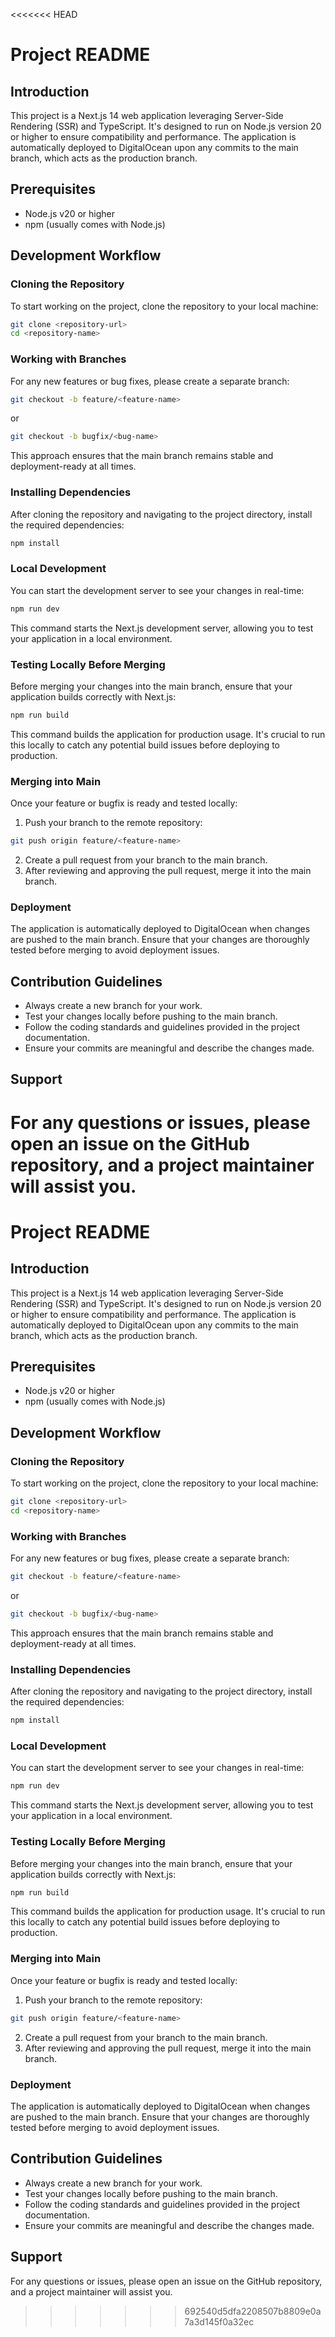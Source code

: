 <<<<<<< HEAD
# Project README

## Introduction

This project is a Next.js 14 web application leveraging Server-Side Rendering (SSR) and TypeScript. It's designed to run on Node.js version 20 or higher to ensure compatibility and performance. The application is automatically deployed to DigitalOcean upon any commits to the main branch, which acts as the production branch.

## Prerequisites

- Node.js v20 or higher
- npm (usually comes with Node.js)

## Development Workflow

### Cloning the Repository

To start working on the project, clone the repository to your local machine:

```bash
git clone <repository-url>
cd <repository-name>
```

### Working with Branches

For any new features or bug fixes, please create a separate branch:

```bash
git checkout -b feature/<feature-name>
```

or

```bash
git checkout -b bugfix/<bug-name>
```

This approach ensures that the main branch remains stable and deployment-ready at all times.

### Installing Dependencies

After cloning the repository and navigating to the project directory, install the required dependencies:

```bash
npm install
```

### Local Development

You can start the development server to see your changes in real-time:

```bash
npm run dev
```

This command starts the Next.js development server, allowing you to test your application in a local environment.

### Testing Locally Before Merging

Before merging your changes into the main branch, ensure that your application builds correctly with Next.js:

```bash
npm run build
```

This command builds the application for production usage. It's crucial to run this locally to catch any potential build issues before deploying to production.

### Merging into Main

Once your feature or bugfix is ready and tested locally:

1. Push your branch to the remote repository:

```bash
git push origin feature/<feature-name>
```

2. Create a pull request from your branch to the main branch.
3. After reviewing and approving the pull request, merge it into the main branch.

### Deployment

The application is automatically deployed to DigitalOcean when changes are pushed to the main branch. Ensure that your changes are thoroughly tested before merging to avoid deployment issues.

## Contribution Guidelines

- Always create a new branch for your work.
- Test your changes locally before pushing to the main branch.
- Follow the coding standards and guidelines provided in the project documentation.
- Ensure your commits are meaningful and describe the changes made.

## Support

For any questions or issues, please open an issue on the GitHub repository, and a project maintainer will assist you.
=======
# Project README

## Introduction

This project is a Next.js 14 web application leveraging Server-Side Rendering (SSR) and TypeScript. It's designed to run on Node.js version 20 or higher to ensure compatibility and performance. The application is automatically deployed to DigitalOcean upon any commits to the main branch, which acts as the production branch.

## Prerequisites

- Node.js v20 or higher
- npm (usually comes with Node.js)

## Development Workflow

### Cloning the Repository

To start working on the project, clone the repository to your local machine:

```bash
git clone <repository-url>
cd <repository-name>
```

### Working with Branches

For any new features or bug fixes, please create a separate branch:

```bash
git checkout -b feature/<feature-name>
```

or

```bash
git checkout -b bugfix/<bug-name>
```

This approach ensures that the main branch remains stable and deployment-ready at all times.

### Installing Dependencies

After cloning the repository and navigating to the project directory, install the required dependencies:

```bash
npm install
```

### Local Development

You can start the development server to see your changes in real-time:

```bash
npm run dev
```

This command starts the Next.js development server, allowing you to test your application in a local environment.

### Testing Locally Before Merging

Before merging your changes into the main branch, ensure that your application builds correctly with Next.js:

```bash
npm run build
```

This command builds the application for production usage. It's crucial to run this locally to catch any potential build issues before deploying to production.

### Merging into Main

Once your feature or bugfix is ready and tested locally:

1. Push your branch to the remote repository:

```bash
git push origin feature/<feature-name>
```

2. Create a pull request from your branch to the main branch.
3. After reviewing and approving the pull request, merge it into the main branch.

### Deployment

The application is automatically deployed to DigitalOcean when changes are pushed to the main branch. Ensure that your changes are thoroughly tested before merging to avoid deployment issues.

## Contribution Guidelines

- Always create a new branch for your work.
- Test your changes locally before pushing to the main branch.
- Follow the coding standards and guidelines provided in the project documentation.
- Ensure your commits are meaningful and describe the changes made.

## Support

For any questions or issues, please open an issue on the GitHub repository, and a project maintainer will assist you.
>>>>>>> 692540d5dfa2208507b8809e0a7a3d145f0a32ec
